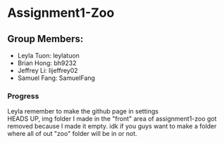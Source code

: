 # Assignment1-Zoo

## Group Members:
- Leyla Tuon: leylatuon
- Brian Hong: bh9232
- Jeffrey Li: lijeffrey02
- Samuel Fang: SamuelFang

### Progress
Leyla remember to make the github page in settings <br/>
HEADS UP, img folder I made in the "front" area of assignment1-zoo got removed because I made it empty.
idk if you guys want to make a folder where all of out "zoo" folder will be in or not.
